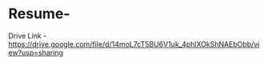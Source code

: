 # Resume-

Drive Link - [https://drive.google.com/file/d/14moL7cT5BU6V1uk_4phlXOkShNAEbObb/view?usp=sharing
](https://drive.google.com/file/d/1yzaciDsqRZZDqa5auIc4O-rVVfuwonXc/view?usp=sharing)
